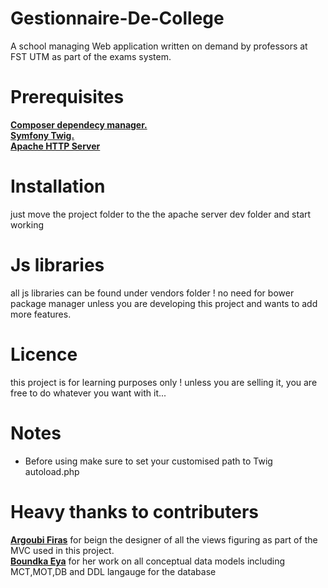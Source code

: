 # Gestionnaire-De-College
A school managing Web application written on demand by professors at FST UTM as part of the exams system.

# Prerequisites

[**Composer dependecy manager.**](https://getcomposer.org/)<br>
[**Symfony Twig.**](https://twig.symfony.com/)<br>
[**Apache HTTP Server**](https://httpd.apache.org/)<br>

# Installation
just move the project folder to the the apache server dev folder and start working

# Js libraries
all js libraries can be found under vendors folder ! no need for bower package manager unless you are developing this project and wants to add more features.

# Licence
this project is for learning purposes only ! unless you are selling it, you are free to do whatever you want with it...

# Notes
  * Before using make sure to set your customised path to Twig autoload.php
 
 
# Heavy thanks to contributers
[**Argoubi Firas**](https://github.com/firasar19) for beign the designer of all the views figuring as part of the MVC used in this project.<br>
[**Boundka Eya**](https://github.com/eya781227) for her work on all conceptual data models including MCT,MOT,DB and DDL langauge for the database
